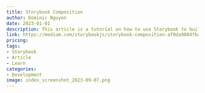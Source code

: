 ```yaml
---
title: Storybook Composition
author: Dominic Nguyen
date: 2023-01-01
description: This article is a tutorial on how to use Storybook to build UI components.
link: https://medium.com/storybookjs/storybook-composition-af0da9084fba
pricing: 
tags: 
- Storybook
- Article
- Learn
categories: 
- Development
image: index_screenshot_2023-09-07.png
---
```

